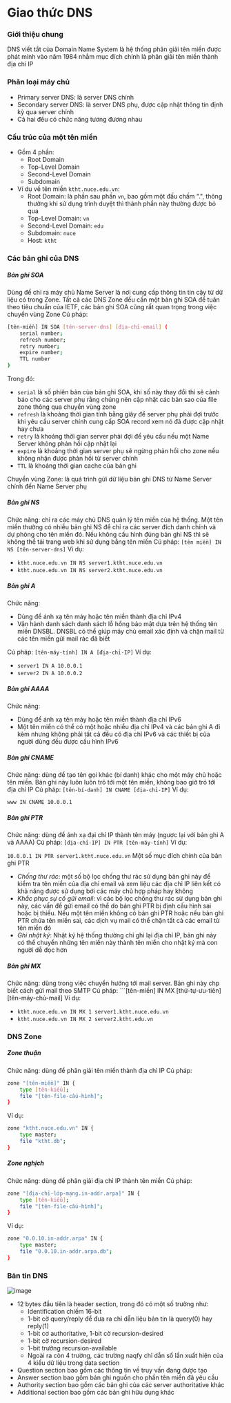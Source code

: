 # Giao thức DNS
### Giới thiệu chung
DNS viết tắt của Domain Name  System là hệ thống phân giải tên miền được phát minh vào năm 1984 nhằm mục đích chính là phân giải tên miền thành địa chỉ IP
### Phân loại máy chủ
- Primary server DNS: là server DNS chính
- Secondary server DNS: là server DNS phụ, được cập nhật thông tin định kỳ qua server chính
- Cả hai đều có chức năng tương đương nhau

### Cấu trúc của một tên miền
- Gồm 4 phần:
    - Root Domain
    - Top-Level Domain
    - Second-Level Domain
    - Subdomain
- Ví dụ về tên miền ```ktht.nuce.edu.vn```:
    - Root Domain: là phần sau phần ```vn```, bao gồm một đấu chấm ".", thông thường khi sử dụng trình duyệt thì thành phần này thường được bỏ qua
    - Top-Level Domain: ```vn```
    - Second-Level Domain: ```edu```
    - Subdomain: ```nuce```
    - Host: ```ktht```

### Các bản ghi của DNS
##### Bản ghi SOA
Dùng để chỉ ra máy chủ Name Server là nơi cung cấp thông tin tin cậy từ dữ liệu có trong Zone. Tất cả các DNS Zone đều cần một bản ghi SOA để tuân theo tiêu chuẩn của IETF, các bản ghi SOA cũng rất quan trọng trong việc chuyển vùng Zone
Cú pháp:
```sh
[tên-miền] IN SOA [tên-server-dns] [địa-chỉ-email] (
    serial number;
    refresh number;
    retry number;
    expire number;
    TTL number
)
```
Trong đó:
- ```serial``` là số phiên bản của bản ghi SOA, khi số này thay đổi thì sẽ cảnh báo cho các server phụ rằng chúng nên cập nhật các bản sao của file zone thông qua chuyển vùng zone
- ```refresh``` là khoảng thời gian tính bằng giây để server phụ phải đợi trước khi yêu cầu server chính cung cấp SOA record xem nó đã được cập nhật hay chưa
- ```retry``` là khoảng thời gian server phải đợi để yêu cẩu nếu một Name Server không phản hồi cập nhật lại
- ```expire``` là khoảng thời gian server phụ sẽ ngừng phản hồi cho zone nếu không nhận được phản hồi từ server chính
- ```TTL``` là khoảng thời gian cache của bản ghi

Chuyển vùng Zone: là quá trình gửi dữ liệu bản ghi DNS từ Name Server chính đến Name Server phụ

##### Bản ghi NS
Chức năng: chỉ ra các máy chủ DNS quản lý tên miền của hệ thống. Một tên miền thường có nhiều bản ghi NS để chỉ ra các server đích danh chính và dự phòng cho tên miền đó. Nếu không cấu hình đúng bản ghi NS thì sẽ không thể tải trang web khi sử dụng bằng tên miền
Cú pháp: ```[tên miền] IN NS [tên-server-dns]```
Ví dụ:
- ```ktht.nuce.edu.vn IN NS server1.ktht.nuce.edu.vn```
- ```ktht.nuce.edu.vn IN NS server2.ktht.nuce.edu.vn```

##### Bản ghi A
Chức năng: 
- Dùng để ánh xạ tên máy hoặc tên miền thành địa chỉ IPv4
- Vận hành danh sách danh sách lỗ hổng bảo mật dựa trên hệ thống tên miền DNSBL. DNSBL có thể giúp máy chủ email xác định và chặn mail từ các tên miền gửi mail rác đã biết

Cú pháp: ```[tên-máy-tính] IN A [địa-chỉ-IP]```
Ví dụ:
- ```server1 IN A 10.0.0.1```
- ```server2 IN A 10.0.0.2```

##### Bản ghi AAAA
Chức năng:
- Dùng để ánh xạ tên máy hoặc tên miền thành địa chỉ IPv6
- Một tên miền có thể có một hoặc nhiều địa chỉ IPv4 và các bản ghi A đi kèm nhưng không phải tất cả đều có địa chỉ IPv6 và các thiết bị của người dùng đều được cấu hình IPv6

##### Bản ghi CNAME
Chức năng: dùng để tạo tên gọi khác (bí danh) khác cho một máy chủ hoặc tên miền. Bản ghi này luôn luôn trỏ tới một tên miền, không bao giờ trỏ tới địa chỉ IP
Cú pháp: ```[tên-bí-danh] IN CNAME [địa-chỉ-IP]```
Ví dụ:

```www IN CNAME 10.0.0.1```

##### Bản ghi PTR
Chức năng: dùng để ánh xạ đại chỉ IP thành tên máy (ngược lại với bản ghi A và AAAA)
Cú pháp: ```[địa-chỉ-IP] IN PTR [tên-máy-tính]```
Ví dụ:

```10.0.0.1 IN PTR server1.ktht.nuce.edu.vn```
Một số mục đích chính của bản ghi PTR
- _Chống thư rác_: một số bộ lọc chống thư rác sử dụng bản ghi này để kiểm tra tên miền của địa chỉ email và xem liệu các địa chỉ IP liên kết có khả năng được sử dụng bới các máy chủ hợp pháp hay không
- _Khắc phục sự cố gửi email_: vì các bộ lọc chống thư rác sử dụng bản ghi này, các vấn đề gửi email có thể do bản ghi PTR bị định cấu hình sai hoặc bị thiếu. Nếu một tên miền không có bản ghi PTR hoặc nếu bản ghi PTR chứa tên miền sai, các dịch vụ mail có thể chặn tất cả các email từ tên miển đó
- _Ghi nhật ký_: Nhật ký hệ thống thường chỉ ghi lại địa chỉ IP, bản ghi này có thể chuyển những tên miền này thành tên miền cho nhật ký mà con người dễ đọc hơn

##### Bản ghi MX
Chức năng: dùng trong việc chuyển hướng tới mail server. Bản ghi này chp biết cách gửi mail theo SMTP
Cú pháp: ```[tên-miền] IN MX [thứ-tự-ưu-tiên] [tên-máy-chủ-mail]
Ví dụ:
- ```ktht.nuce.edu.vn IN MX 1 server1.ktht.nuce.edu.vn```
- ```ktht.nuce.edu.vn IN MX 2 server2.ktht.edu.vn```

### DNS Zone
##### Zone thuận
Chức năng: dùng để phân giải tên miền thành địa chỉ IP
Cú pháp:
```sh
zone "[tên-miền]" IN {
    type [tên-kiểu];
    file "[tên-file-cấu-hình]";
}
```
Ví dụ:
```sh
zone "ktht.nuce.edu.vn" IN {
    type master;
    file "ktht.db";
}
```
##### Zone nghịch
Chức năng: dùng để phân giải địa chỉ IP thành tên miền
Cú pháp:
```sh
zone "[địa-chỉ-lớp-mạng.in-addr.arpa]" IN {
    type [tên-kiểu];
    file "[tên-file-cấu-hình]";
}
```
Ví dụ:
```sh
zone "0.0.10.in-addr.arpa" IN {
    type master;
    file "0.0.10.in-addr.arpa.db";
}
```

### Bản tin DNS
![image](https://electronicspost.com/wp-content/uploads/2016/05/2.23.png)
- 12 bytes đầu tiên là header section, trong đó có một số trường như:
    - Identification chiếm 16-bit
    - 1-bit cờ query/reply để đưa ra chỉ dẫn liệu bản tin là query(0) hay reply(1)
    - 1-bit cơ authoritative, 1-bit cờ recursion-desired
    - 1-bit cờ recursion-desired
    - 1-bit trường recursion-available
    - Ngoài ra còn 4 trường, các trường naqfy chỉ dẫn số lần xuất hiện của 4 kiểu dữ liệu trong data section
- Question section bao gồm các thông tin về truy vấn đang được tạo
- Answer section bao gồm bản ghi nguồn cho phần tên miền đã yêu cầu
- Authority section bao gồm các bản ghi của các server authoritative khác
- Additional section bao gồm các bản ghi hữu dụng khác